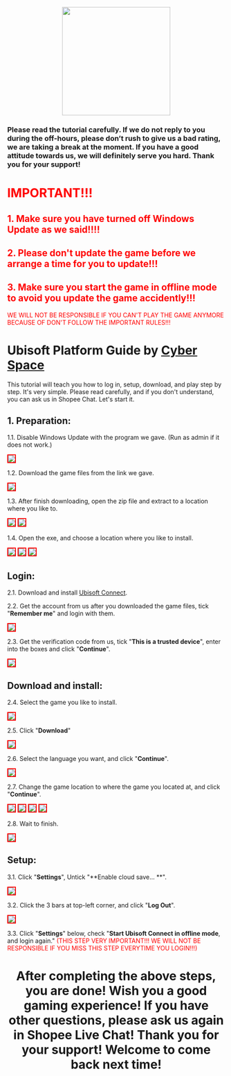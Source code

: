 <p align="center">
<img src="https://user-images.githubusercontent.com/91774682/135708227-fefb44fa-ae60-4d5b-8cdf-a68d30176e66.png" width="250" height="250">
</p>

### Please read the tutorial carefully. If we do not reply to you during the off-hours, please don’t rush to give us a bad rating, we are taking a break at the moment. If you have a good attitude towards us, we will definitely serve you hard. Thank you for your support!
 
 
# <span style="color: red;">IMPORTANT!!!</span>
## <span style="color: red;">1. Make sure you have turned off Windows Update as we said!!!!</span>
## <span style="color: red;">2. Please don't update the game before we arrange a time for you to update!!!
## <span style="color: red;">3. Make sure you start the game in offline mode to avoid you update the game accidently!!!</span>
  
<span style="color: red;">WE WILL NOT BE RESPONSIBLE IF YOU CAN'T PLAY THE GAME ANYMORE BECAUSE OF DON'T FOLLOW THE IMPORTANT RULES!!! </span>

# Ubisoft Platform Guide by [Cyber Space](https://shopee.com.my/cyberspace1902)
This tutorial will teach you how to log in, setup, download, and play step by step. It's very simple. Please read carefully, and if you don't understand, you can ask us in Shopee Chat. Let's start it.

## 1. Preparation: 
1.1. Disable Windows Update with the program we gave. (Run as admin if it does not work.)
 
<img src="https://user-images.githubusercontent.com/91774682/136052890-bc2c4922-56f2-4c3e-acad-333cd9d764eb.jpg" style="border: 2px solid red" />

1.2. Download the game files from the link we gave.
 
<img src="https://user-images.githubusercontent.com/91774682/136052997-3e5f2959-a756-4929-9bd0-6dc2c61ec75b.jpg" style="border: 2px solid red" />

1.3. After finish downloading, open the zip file and extract to a location where you like to.
 
<img src="https://user-images.githubusercontent.com/91774682/136053318-f6dee91c-d7a7-49bd-9451-2a1766924410.jpg" style="border: 2px solid red" />
 
 <img src="https://user-images.githubusercontent.com/91774682/136053311-a0b6bd98-77c3-47b3-a1b4-771fcb407300.jpg" style="border: 2px solid red" />
 
1.4. Open the exe, and choose a location where you like to install.

 <img src="https://user-images.githubusercontent.com/91774682/136053514-e20ca276-32c3-4c8f-94c2-008960895021.jpg" style="border: 2px solid red" />
 
 <img src="hhttps://user-images.githubusercontent.com/91774682/136053560-a97b9576-cbbb-42de-af78-3955c0e7f5b6.jpg" style="border: 2px solid red" />
 
 <img src="https://user-images.githubusercontent.com/91774682/136053591-23be3ce6-6669-469d-990d-369c3f98f983.jpg" style="border: 2px solid red" />

## Login: 

2.1. Download and install [Ubisoft Connect](https://ubi.li/4vxt9).

2.2. Get the account from us after you downloaded the game files, tick "**Remember me**" and login with them.
 
 <img src="https://user-images.githubusercontent.com/91774682/136053934-51f379c8-ab44-4499-9c5d-b20f544f5099.jpg" style="border: 2px solid red" />

2.3. Get the verification code from us, tick "**This is a trusted device**", enter into the boxes and click "**Continue**".

<img src="https://user-images.githubusercontent.com/91774682/136054439-05405167-d25a-49ba-a24d-67097eabd818.jpg" style="border: 2px solid red" />

## Download and install: 

2.4. Select the game you like to install.

 <img src="https://user-images.githubusercontent.com/91774682/136054601-281129d6-0a4f-4d4f-91ce-cc30bf1b861d.jpg" style="border: 2px solid red" />

2.5. Click "**Download**"

<img src="https://user-images.githubusercontent.com/91774682/136056535-ade34cc5-011b-415f-8611-0746f528abe3.jpg" style="border: 2px solid red" />

2.6. Select the language you want, and click "**Continue**".
 
<img src="https://user-images.githubusercontent.com/91774682/136056690-2abf15d3-2177-489a-a56a-5c4a25780767.jpg" style="border: 2px solid red" />

2.7. Change the game location to where the game you located at, and click "**Continue**".
 
<img src="https://user-images.githubusercontent.com/91774682/136056941-f5ac543a-2cd0-438d-871d-f12846aa8f5f.jpg" style="border: 2px solid red" />
 
 <img src="https://user-images.githubusercontent.com/91774682/136056945-9298fea8-816e-4fae-9079-4ff0a8276967.jpg" style="border: 2px solid red" />
 
 <img src="https://user-images.githubusercontent.com/91774682/136056936-7ff3c4be-fcf5-4c19-bc04-f490897d8fd0.jpg" style="border: 2px solid red" />
 
 <img src="https://user-images.githubusercontent.com/91774682/136057008-d15126c3-2300-4c5b-82ba-599ece0f66d5.jpg" style="border: 2px solid red" />

2.8. Wait to finish.

<img src="https://user-images.githubusercontent.com/91774682/136057112-3ff1f3a1-6a8c-479e-a99e-12e2580e602a.jpg" style="border: 2px solid red" />

## Setup: 

3.1. Click "**Settings**", Untick "**Enable cloud save... **".

<img src="https://user-images.githubusercontent.com/91774682/136060097-7a5f2f5c-9fac-4445-aaba-56cd31b3a4dd.jpg" style="border: 2px solid red" />

3.2. Click the 3 bars at top-left corner, and click "**Log Out**".

<img src="https://user-images.githubusercontent.com/91774682/136060515-c96b1d69-c62f-43f4-8e89-a2abe997f818.jpg" style="border: 2px solid red" />

3.3. Click "**Settings**" below, check "**Start Ubisoft Connect in offline mode**, and login again." <span style="color: red;">(THIS STEP VERY IMPORTANT!!! WE WILL NOT BE RESPONSIBLE IF YOU MISS THIS STEP EVERYTIME YOU LOGIN!!!)</span>


<h2></h2>

<center> <h1>After completing the above steps, you are done! Wish you a good gaming experience! If you have other questions, please ask us again in Shopee Live Chat! Thank you for your support! Welcome to come back next time!</h1> </center>





